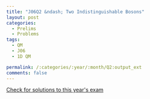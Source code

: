 ```yaml
---
title: "J06Q2 &ndash; Two Indistinguishable Bosons"
layout: post
categories:
  - Prelims
  - Problems
tags:
  - QM
  - J06
  - 1D QM

permalink: /:categories/:year/:month/Q2:output_ext
comments: false
---
```

<object data="2006J2Q.pdf" type="application/pdf" width="100%" height="500"></object>
<div class="message"><a href='https://princetonprelim.com/prelim/16/'>Check for solutions to this year's exam</a></div>